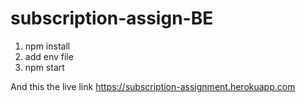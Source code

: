 # subscription-assign-BE

1) npm install
2) add env file
3) npm start


And this the live link https://subscription-assignment.herokuapp.com
